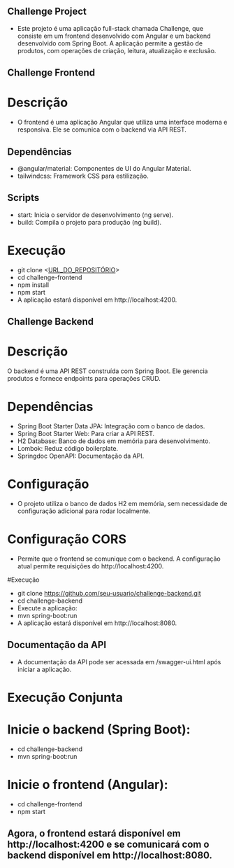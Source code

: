 ## Challenge Project
- Este projeto é uma aplicação full-stack chamada Challenge, que consiste em um frontend desenvolvido com Angular e um backend desenvolvido com Spring Boot. A aplicação permite a gestão de produtos, com operações de criação, leitura, atualização e exclusão.

## Challenge Frontend

# Descrição
- O frontend é uma aplicação Angular que utiliza uma interface moderna e responsiva. Ele se comunica com o backend via API REST.

## Dependências

- @angular/material: Componentes de UI do Angular Material.
- tailwindcss: Framework CSS para estilização.


## Scripts

- start: Inicia o servidor de desenvolvimento (ng serve).
- build: Compila o projeto para produção (ng build).

# Execução

- git clone <[URL_DO_REPOSITÓRIO](https://github.com/viniciusotorres/project-challenge/tree/main/frontend)>
- cd challenge-frontend
- npm install
- npm start
- A aplicação estará disponível em http://localhost:4200.

## Challenge Backend

# Descrição

O backend é uma API REST construída com Spring Boot. Ele gerencia produtos e fornece endpoints para operações CRUD.

# Dependências

- Spring Boot Starter Data JPA: Integração com o banco de dados.
- Spring Boot Starter Web: Para criar a API REST.
- H2 Database: Banco de dados em memória para desenvolvimento.
- Lombok: Reduz código boilerplate.
- Springdoc OpenAPI: Documentação da API.
  
# Configuração
- O projeto utiliza o banco de dados H2 em memória, sem necessidade de configuração adicional para rodar localmente.

# Configuração CORS
- Permite que o frontend se comunique com o backend. A configuração atual permite requisições do http://localhost:4200.

#Execução

- git clone https://github.com/seu-usuario/challenge-backend.git
- cd challenge-backend
- Execute a aplicação:
- mvn spring-boot:run
- A aplicação estará disponível em http://localhost:8080.

## Documentação da API
- A documentação da API pode ser acessada em /swagger-ui.html após iniciar a aplicação.

# Execução Conjunta

# Inicie o backend (Spring Boot):

- cd challenge-backend
- mvn spring-boot:run
  
# Inicie o frontend (Angular):

- cd challenge-frontend
- npm start
## Agora, o frontend estará disponível em http://localhost:4200 e se comunicará com o backend disponível em http://localhost:8080.
